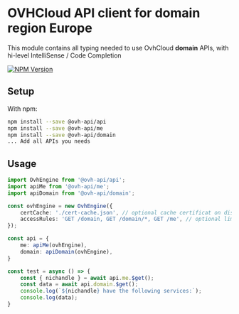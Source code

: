 # OVHCloud API client for **domain** region Europe

This module contains all typing needed to use OvhCloud **domain** APIs, with hi-level IntelliSense / Code Completion

[![NPM Version](https://img.shields.io/npm/v/@ovh-api/domain.svg?style=flat)](https://www.npmjs.org/package/@ovh-api/domain)

## Setup

With npm:

```bash
npm install --save @ovh-api/api
npm install --save @ovh-api/me
npm install --save @ovh-api/domain
... Add all APIs you needs
```

## Usage

```typescript
import OvhEngine from '@ovh-api/api';
import apiMe from '@ovh-api/me';
import apiDomain from '@ovh-api/domain';

const ovhEngine = new OvhEngine({ 
    certCache: './cert-cache.json', // optional cache certificat on disk.
    accessRules: 'GET /domain, GET /domain/*, GET /me', // optional limit the requested privileges.
});

const api = {
    me: apiMe(ovhEngine),
    domain: apiDomain(ovhEngine),
}

const test = async () => {
    const { nichandle } = await api.me.$get();
    const data = await api.domain.$get();
    console.log(`${nichandle} have the following services:`);
    console.log(data);
}
```
